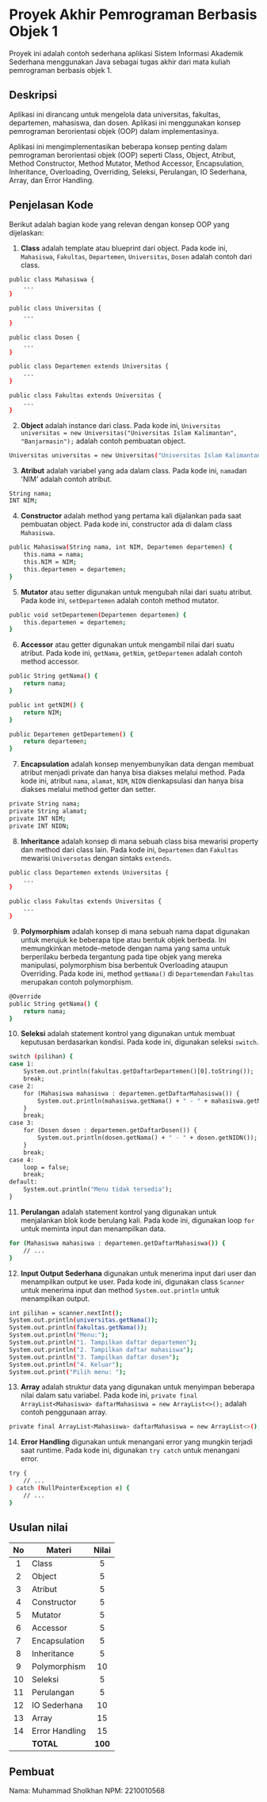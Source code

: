 # Proyek Akhir Pemrograman Berbasis Objek 1

Proyek ini adalah contoh sederhana aplikasi Sistem Informasi Akademik Sederhana menggunakan Java sebagai tugas akhir dari mata kuliah pemrograman berbasis objek 1.

## Deskripsi

Aplikasi ini dirancang untuk mengelola data universitas, fakultas, departemen, mahasiswa, dan dosen. Aplikasi ini menggunakan konsep pemrograman berorientasi objek (OOP) dalam implementasinya.

Aplikasi ini mengimplementasikan beberapa konsep penting dalam pemrograman berorientasi objek (OOP) seperti Class, Object, Atribut, Method Constructor, Method Mutator, Method Accessor, Encapsulation, Inheritance, Overloading, Overriding, Seleksi, Perulangan, IO Sederhana, Array, dan Error Handling.

## Penjelasan Kode

Berikut adalah bagian kode yang relevan dengan konsep OOP yang dijelaskan:

1. **Class** adalah template atau blueprint dari object. Pada kode ini, `Mahasiswa`, `Fakultas`, `Departemen`, `Universitas`, `Dosen` adalah contoh dari class.

```bash
public class Mahasiswa {
    ...
}

public class Universitas {
    ...
}

public class Dosen {
    ...
}

public class Departemen extends Universitas {
    ...
}

public class Fakultas extends Universitas {
    ...
}
```

2. **Object** adalah instance dari class. Pada kode ini, `Universitas universitas = new Universitas("Universitas Islam Kalimantan", "Banjarmasin");` adalah contoh pembuatan object.

```bash
Universitas universitas = new Universitas("Universitas Islam Kalimantan", "Banjarmasin");
```

3. **Atribut** adalah variabel yang ada dalam class. Pada kode ini, `nama`dan 'NIM' adalah contoh atribut.

```bash
String nama;
INT NIM;
```

4. **Constructor** adalah method yang pertama kali dijalankan pada saat pembuatan object. Pada kode ini, constructor ada di dalam class `Mahasiswa`.

```bash
public Mahasiswa(String nama, int NIM, Departemen departemen) {
    this.nama = nama;
    this.NIM = NIM;
    this.departemen = departemen;
}
```

5. **Mutator** atau setter digunakan untuk mengubah nilai dari suatu atribut. Pada kode ini, `setDepartemen` adalah contoh method mutator.

```bash
public void setDepartemen(Departemen departemen) {
    this.departemen = departemen;
}
```

6. **Accessor** atau getter digunakan untuk mengambil nilai dari suatu atribut. Pada kode ini, `getNama`, `getNim`, `getDepartemen` adalah contoh method accessor.

```bash
public String getNama() {
    return nama;
}

public int getNIM() {
    return NIM;
}

public Departemen getDepartemen() {
    return departemen;
}

```

7. **Encapsulation** adalah konsep menyembunyikan data dengan membuat atribut menjadi private dan hanya bisa diakses melalui method. Pada kode ini, atribut `nama`, `alamat`, `NIM`, `NIDN` dienkapsulasi dan hanya bisa diakses melalui method getter dan setter.

```bash
private String nama;
private String alamat;
private INT NIM;
private INT NIDN;
```

8. **Inheritance** adalah konsep di mana sebuah class bisa mewarisi property dan method dari class lain. Pada kode ini, `Departemen` dan `Fakultas` mewarisi `Universotas` dengan sintaks `extends`.

```bash
public class Departemen extends Universitas {
    ...
}

public class Fakultas extends Universitas {
    ...
}
```

9. **Polymorphism** adalah konsep di mana sebuah nama dapat digunakan untuk merujuk ke beberapa tipe atau bentuk objek berbeda. Ini memungkinkan metode-metode dengan nama yang sama untuk berperilaku berbeda tergantung pada tipe objek yang mereka manipulasi, polymorphism bisa berbentuk Overloading ataupun Overriding. Pada kode ini, method `getNama()` di `Departemen`dan `Fakultas` merupakan contoh polymorphism.
```bash
@Override
public String getNama() {
    return nama;
}
```

10. **Seleksi** adalah statement kontrol yang digunakan untuk membuat keputusan berdasarkan kondisi. Pada kode ini, digunakan seleksi `switch`.

```bash
switch (pilihan) {
case 1:
    System.out.println(fakultas.getDaftarDepartemen()[0].toString());
    break;
case 2:
    for (Mahasiswa mahasiswa : departemen.getDaftarMahasiswa()) {
        System.out.println(mahasiswa.getNama() + " - " + mahasiswa.getNIM());
    }
    break;
case 3:
    for (Dosen dosen : departemen.getDaftarDosen()) {
        System.out.println(dosen.getNama() + " - " + dosen.getNIDN());
    }
    break;
case 4:
    loop = false;
    break;
default:
    System.out.println("Menu tidak tersedia");
}
```

11. **Perulangan** adalah statement kontrol yang digunakan untuk menjalankan blok kode berulang kali. Pada kode ini, digunakan loop `for` untuk meminta input dan menampilkan data.

```bash
for (Mahasiswa mahasiswa : departemen.getDaftarMahasiswa()) {
    // ...
}
```

12. **Input Output Sederhana** digunakan untuk menerima input dari user dan menampilkan output ke user. Pada kode ini, digunakan class `Scanner` untuk menerima input dan method `System.out.println` untuk menampilkan output.

```bash
int pilihan = scanner.nextInt();
System.out.println(universitas.getNama());
System.out.println(fakultas.getNama());
System.out.println("Menu:");
System.out.println("1. Tampilkan daftar departemen");
System.out.println("2. Tampilkan daftar mahasiswa");
System.out.println("3. Tampilkan daftar dosen");
System.out.println("4. Keluar");
System.out.print("Pilih menu: ");
```

13. **Array** adalah struktur data yang digunakan untuk menyimpan beberapa nilai dalam satu variabel. Pada kode ini, `private final ArrayList<Mahasiswa> daftarMahasiswa = new ArrayList<>();` adalah contoh penggunaan array.

```bash
private final ArrayList<Mahasiswa> daftarMahasiswa = new ArrayList<>();
```

14. **Error Handling** digunakan untuk menangani error yang mungkin terjadi saat runtime. Pada kode ini, digunakan `try catch` untuk menangani error.

```bash
try {
    // ...
} catch (NullPointerException e) {
    // ...
}
```

## Usulan nilai

| No  | Materi         |  Nilai  |
| :-: | -------------- | :-----: |
|  1  | Class          |    5    |
|  2  | Object         |    5    |
|  3  | Atribut        |    5    |
|  4  | Constructor    |    5    |
|  5  | Mutator        |    5    |
|  6  | Accessor       |    5    |
|  7  | Encapsulation  |    5    |
|  8  | Inheritance    |    5    |
|  9  | Polymorphism   |   10    |
| 10  | Seleksi        |    5    |
| 11  | Perulangan     |    5    |
| 12  | IO Sederhana   |   10    |
| 13  | Array          |   15    |
| 14  | Error Handling |   15    |
|     | **TOTAL**      | **100** |

## Pembuat

Nama: Muhammad Sholkhan
NPM: 2210010568
